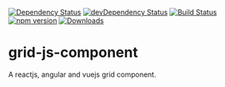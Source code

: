 [![Dependency Status](https://david-dm.org/plantain-00/grid-js-component.svg)](https://david-dm.org/plantain-00/grid-js-component)
[![devDependency Status](https://david-dm.org/plantain-00/grid-js-component/dev-status.svg)](https://david-dm.org/plantain-00/grid-js-component#info=devDependencies)
[![Build Status](https://travis-ci.org/plantain-00/grid-js-component.svg?branch=master)](https://travis-ci.org/plantain-00/grid-js-component)
[![npm version](https://badge.fury.io/js/grid-js-component.svg)](https://badge.fury.io/js/grid-js-component)
[![Downloads](https://img.shields.io/npm/dm/grid-js-component.svg)](https://www.npmjs.com/package/grid-js-component)

# grid-js-component
A reactjs, angular and vuejs grid component.
